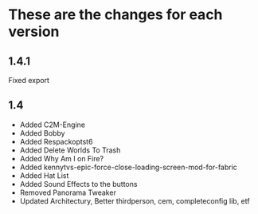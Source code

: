 # These are the changes for each version

## 1.4.1
Fixed export

## 1.4
- Added C2M-Engine
- Added Bobby
- Added Respackoptst6
- Added Delete Worlds To Trash
- Added Why Am I on Fire?
- Added kennytvs-epic-force-close-loading-screen-mod-for-fabric
- Added Hat List
- Added Sound Effects to the buttons
- Removed Panorama Tweaker
- Updated Architectury, Better thirdperson, cem, completeconfig lib, etf
